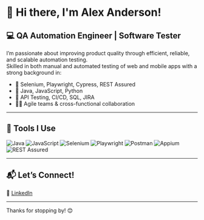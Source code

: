 # 👋 Hi there, I'm Alex Anderson!

## 💻 QA Automation Engineer | Software Tester

I’m passionate about improving product quality through efficient, reliable, and scalable automation testing.  
Skilled in both manual and automated testing of web and mobile apps with a strong background in:

- 🧪 Selenium, Playwright, Cypress, REST Assured
- 🧰 Java, JavaScript, Python
- 🧠 API Testing, CI/CD, SQL, JIRA
- 🧑‍💻 Agile teams & cross-functional collaboration

---

## 🔧 Tools I Use
![Java](https://img.shields.io/badge/Java-007396?style=flat&logo=java)
![JavaScript](https://img.shields.io/badge/JavaScript-F7DF1E?style=for-the-badge&logo=javascript&logoColor=black)
![Selenium](https://img.shields.io/badge/Selenium-43B02A?style=flat&logo=selenium)
![Playwright](https://img.shields.io/badge/Playwright-2D2D2D?style=flat)
![Postman](https://img.shields.io/badge/Postman-FF6C37?style=flat&logo=postman)
![Appium](https://img.shields.io/badge/Appium-00A3E0?style=for-the-badge&logo=appium&logoColor=white)
![REST Assured](https://img.shields.io/badge/REST%20Assured-6e46ae?style=for-the-badge)

---

## 📬 Let’s Connect!
🔗 [LinkedIn](https://www.linkedin.com/in/alex-resume)

---

Thanks for stopping by! 😊
